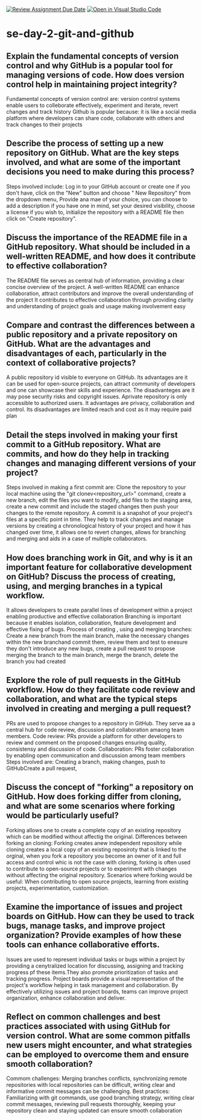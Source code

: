 [![Review Assignment Due Date](https://classroom.github.com/assets/deadline-readme-button-22041afd0340ce965d47ae6ef1cefeee28c7c493a6346c4f15d667ab976d596c.svg)](https://classroom.github.com/a/8wgCKhpZ)
[![Open in Visual Studio Code](https://classroom.github.com/assets/open-in-vscode-2e0aaae1b6195c2367325f4f02e2d04e9abb55f0b24a779b69b11b9e10269abc.svg)](https://classroom.github.com/online_ide?assignment_repo_id=15633871&assignment_repo_type=AssignmentRepo)
# se-day-2-git-and-github
## Explain the fundamental concepts of version control and why GitHub is a popular tool for managing versions of code. How does version control help in maintaining project integrity?
Fundamental concepts of version control are: version control systems enable users to colleborate effectively, experiment and iterate, revert changes and track history
Github is popular because: it is like a social media platform where developers can share code, collaborate with others and track changes to their projects

## Describe the process of setting up a new repository on GitHub. What are the key steps involved, and what are some of the important decisions you need to make during this process?
Steps involved include: Log in to your GitHub account or create one if you don't have, click on the "New" button and choose " New Repository" from the dropdown menu, Provide ana mae of your choice, you can choose to add a description if you have one in mind, set your desired visibility, choose a license if you wish to, initialize the repository with a README file then click on "Create repository". 

## Discuss the importance of the README file in a GitHub repository. What should be included in a well-written README, and how does it contribute to effective collaboration?
The README file serves as central hub of information, providing a clear concise overview of the project. 
A well-written README can enhance collaboration, attract contributors and improve the overall understanding of the project
It contributes to effective collaboration through providing clarity and understanding of project goals and usage making involvement easy

## Compare and contrast the differences between a public repository and a private repository on GitHub. What are the advantages and disadvantages of each, particularly in the context of collaborative projects?
A public repository id visible to everyone on GitHub. Its advantages are it can be used for open-source projects, can attract community of developers and one can showcase their skills and experience. The disadvanteges are it may pose security risks and copyright issues.
Aprivate repository is only accessible to authorized users. It advantages are privacy, collaboration and control. Its disadvantages are limited reach and cost as it may require paid plan

## Detail the steps involved in making your first commit to a GitHub repository. What are commits, and how do they help in tracking changes and managing different versions of your project?
Steps involved in making a first commit are: Clone the repository to your local machine using the "git clonev<repository_url>" command, create a new branch, edit the files you want to modify, add files to the staging area, create a new commit and include the staged changes then push your changes to the remote repository.
A commit is a snapshot of your project's files at a specific point in time. 
They help to track changes and manage versions by creating a chronological history of your project and how it has changed over time, it allows one to revert changes, allows for branching and merging and aids in a case of multiple collaborators. 

## How does branching work in Git, and why is it an important feature for collaborative development on GitHub? Discuss the process of creating, using, and merging branches in a typical workflow.
It allows developers to create parallel lines of development within a project enabling productive and effective collaboration
Branching is important because it enables isolation, collaboration, feature development and effective fixing of bugs.
Process of creating , using and merging branches: Create a new branch from the main branch, make the necessary changes within the new branchand commit them, review them and test to enesure they don't introduce any new bugs, create a pull request to propose merging the branch to the main branch, merge the branch, delete the branch you had created

## Explore the role of pull requests in the GitHub workflow. How do they facilitate code review and collaboration, and what are the typical steps involved in creating and merging a pull request?
PRs are used to propose changes to a repository in GitHub. They serve aa a central hub for code review, discussion and collaboration amaong team members.
Code review: PRs provide a platform for other developers to review and comment on the proposed changes ensuring quality, consistensy and discussion of code.
Collaboration: PRs foster collaboration by enabling open communication and discussion among team members
Steps involved are: Creating a branch, making changes, push to GitHubCreate a pull request, 

## Discuss the concept of "forking" a repository on GitHub. How does forking differ from cloning, and what are some scenarios where forking would be particularly useful?
Forking allows one to create a complete copy of an existing repository which can be modified without affectig the original. 
Differences between forking an cloning: Forking creates anew independent repository while cloning creates a local copy of an existing reposiroty that is linked to the orginal, when you fork a repository you become an owner of it and full access and control whic is not the case with cloning, forking is often used to contribute to open-source projects or to experiment with changes without affecting the original repository.
Scenarios where forking would be useful: When contributing to open source projects, learning from existing projects, experimentation, customization.

## Examine the importance of issues and project boards on GitHub. How can they be used to track bugs, manage tasks, and improve project organization? Provide examples of how these tools can enhance collaborative efforts.
Issues are used to represent individual tasks or bugs within a project by providing a cenytralized location for discussing, assigning and tracking progress pf these items.They also promote prioritization of tasks and tracking progress. 
Project boards provide a visual representation of the project's workflow helping in task management and collaboration. 
By effectively utilizing issues and project boards, teams can improve project organization, enhance collaboration and deliver.
## Reflect on common challenges and best practices associated with using GitHub for version control. What are some common pitfalls new users might encounter, and what strategies can be employed to overcome them and ensure smooth collaboration?
Commom challenges: Merging branches conflicts, synchronizing remote repositories with local repositories can be difficult, writing clear and informative commit messages can be challenging.
Best practices: Familiarizing with git commands, use good branching strategy, writing clear commit messages, reviewing pull requests thoroughly, keeping your repository clean and staying updated can ensure smooth collaboration

